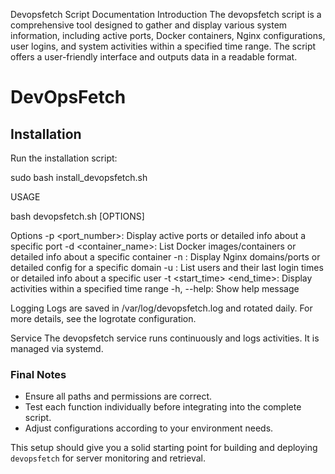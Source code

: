 Devopsfetch Script Documentation
Introduction
The devopsfetch script is a comprehensive tool designed to gather and display various system information, including active ports, Docker containers, Nginx configurations, user logins, and system activities within a specified time range. The script offers a user-friendly interface and outputs data in a readable format.

# DevOpsFetch

## Installation

Run the installation script:

sudo bash install_devopsfetch.sh

USAGE

bash
devopsfetch.sh [OPTIONS]

Options
-p <port_number>: Display active ports or detailed info about a specific port
-d <container_name>: List Docker images/containers or detailed info about a specific container
-n <domain>: Display Nginx domains/ports or detailed config for a specific domain
-u <username>: List users and their last login times or detailed info about a specific user
-t <start_time> <end_time>: Display activities within a specified time range
-h, --help: Show help message

Logging
Logs are saved in /var/log/devopsfetch.log and rotated daily. For more details, see the logrotate configuration.

Service
The devopsfetch service runs continuously and logs activities. It is managed via systemd.

### Final Notes

- Ensure all paths and permissions are correct.
- Test each function individually before integrating into the complete script.
- Adjust configurations according to your environment needs.

This setup should give you a solid starting point for building and deploying `devopsfetch` for server monitoring and retrieval.
